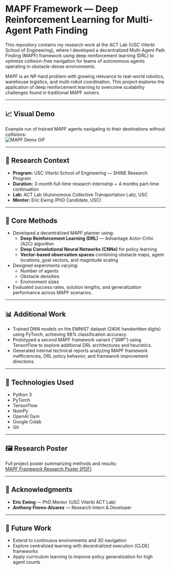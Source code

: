 # MAPF Framework — Deep Reinforcement Learning for Multi-Agent Path Finding

This repository contains my research work at the ACT Lab (USC Viterbi School of Engineering), where I developed a decentralized Multi-Agent Path Finding (MAPF) framework using deep reinforcement learning (DRL) to optimize collision-free navigation for teams of autonomous agents operating in obstacle-dense environments.

MAPF is an NP-hard problem with growing relevance to real-world robotics, warehouse logistics, and multi-robot coordination. This project explores the application of deep reinforcement learning to overcome scalability challenges found in traditional MAPF solvers.

---

## 📈 Visual Demo

Example run of trained MAPF agents navigating to their destinations without collisions:  
![MAPF Demo GIF](https://media.giphy.com/media/ThAouXKuiW0Z6Aswba/giphy.gif)

---

## 🔬 Research Context

- **Program:** USC Viterbi School of Engineering — SHINE Research Program  
- **Duration:** 3-month full-time research internship + 4 months part-time continuation  
- **Lab:** ACT Lab (Autonomous Collective Transportation Lab), USC  
- **Mentor:** Eric Ewing (PhD Candidate, USC)

---

## 🧠 Core Methods

- Developed a decentralized MAPF planner using:
  - **Deep Reinforcement Learning (DRL)** — Advantage Actor-Critic (A2C) algorithm
  - **Deep Convolutional Neural Networks (CNNs)** for policy learning
  - **Vector-based observation spaces** combining obstacle maps, agent locations, goal vectors, and magnitude scaling
- Designed experiments varying:
  - Number of agents
  - Obstacle densities
  - Environment sizes
- Evaluated success rates, solution lengths, and generalization performance across MAPF scenarios.

---

## 📊 Additional Work

- Trained DNN models on the EMNIST dataset (240K handwritten digits) using PyTorch, achieving 98% classification accuracy.
- Prototyped a second MAPF framework variant ("SMP") using TensorFlow to explore additional DRL architectures and heuristics.
- Generated internal technical reports analyzing MAPF framework inefficiencies, DRL policy behavior, and framework improvement directions.

---

## 📂 Technologies Used

- Python 3
- PyTorch
- TensorFlow
- NumPy
- OpenAI Gym
- Google Colab
- Git


---

## 🖼️ Research Poster

Full project poster summarizing methods and results:  
[MAPF Framework Research Poster (PDF)](./poster.png)

---

## 👥 Acknowledgments

- **Eric Ewing** — PhD Mentor (USC Viterbi ACT Lab)
- **Anthony Flores-Alvarez** — Research Intern & Developer

---

## 🚀 Future Work

- Extend to continuous environments and 3D navigation
- Explore centralized learning with decentralized execution (CLDE) frameworks
- Apply curriculum learning to improve policy generalization for high agent counts
